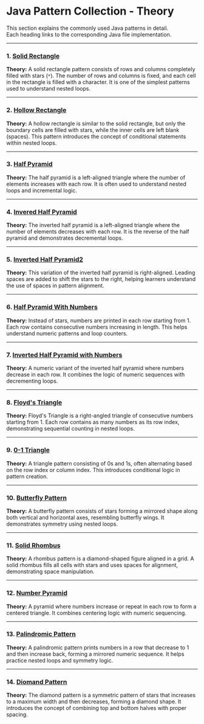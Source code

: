 # Java Pattern Collection - Theory

This section explains the commonly used Java patterns in detail.  
Each heading links to the corresponding Java file implementation.

---

### 1. [Solid Rectangle](Patterns/SolidRectangle.java)
**Theory:** A solid rectangle pattern consists of rows and columns completely filled with stars (`*`). The number of rows and columns is fixed, and each cell in the rectangle is filled with a character. It is one of the simplest patterns used to understand nested loops.

---

### 2. [Hollow Rectangle](Patterns/HollowRectangle.java)
**Theory:** A hollow rectangle is similar to the solid rectangle, but only the boundary cells are filled with stars, while the inner cells are left blank (spaces). This pattern introduces the concept of conditional statements within nested loops.

---

### 3. [Half Pyramid](Patterns/HalfPyramid.java)
**Theory:** The half pyramid is a left-aligned triangle where the number of elements increases with each row. It is often used to understand nested loops and incremental logic.

---

### 4. [Invered Half Pyramid](Patterns/InveredHalfPyramid.java)
**Theory:** The inverted half pyramid is a left-aligned triangle where the number of elements decreases with each row. It is the reverse of the half pyramid and demonstrates decremental loops.

---

### 5. [Inverted Half Pyramid2](Patterns/InvertedHalfPyramid2.java)
**Theory:** This variation of the inverted half pyramid is right-aligned. Leading spaces are added to shift the stars to the right, helping learners understand the use of spaces in pattern alignment.

---

### 6. [Half Pyramid With Numbers](Patterns/HalfPyramidWithNumbers.java)
**Theory:** Instead of stars, numbers are printed in each row starting from 1. Each row contains consecutive numbers increasing in length. This helps understand numeric patterns and loop counters.

---

### 7. [Inverted Half Pyramid with Numbers](Patterns/InvertedHalfPyramidwithNumbers.java)
**Theory:** A numeric variant of the inverted half pyramid where numbers decrease in each row. It combines the logic of numeric sequences with decrementing loops.

---

### 8. [Floyd's Triangle](Patterns/FloydsTriangle.java)
**Theory:** Floyd's Triangle is a right-angled triangle of consecutive numbers starting from 1. Each row contains as many numbers as its row index, demonstrating sequential counting in nested loops.

---

### 9. [0-1 Triangle](Patterns/0-1Triangle.java)
**Theory:** A triangle pattern consisting of 0s and 1s, often alternating based on the row index or column index. This introduces conditional logic in pattern creation.

---

### 10. [Butterfly Pattern](Patterns/Butterfly.java)
**Theory:** A butterfly pattern consists of stars forming a mirrored shape along both vertical and horizontal axes, resembling butterfly wings. It demonstrates symmetry using nested loops.

---

### 11. [Solid Rhombus](Patterns/SolidRhombus.java)
**Theory:** A rhombus pattern is a diamond-shaped figure aligned in a grid. A solid rhombus fills all cells with stars and uses spaces for alignment, demonstrating space manipulation.

---

### 12. [Number Pyramid](Patterns/NumberPyramid.java)
**Theory:** A pyramid where numbers increase or repeat in each row to form a centered triangle. It combines centering logic with numeric sequencing.

---

### 13. [Palindromic Pattern](Patterns/PalindromicPattern.java)
**Theory:** A palindromic pattern prints numbers in a row that decrease to 1 and then increase back, forming a mirrored numeric sequence. It helps practice nested loops and symmetry logic.

---

### 14. [Diomand Pattern](Patterns/DiomandPattern.java)
**Theory:** The diamond pattern is a symmetric pattern of stars that increases to a maximum width and then decreases, forming a diamond shape. It introduces the concept of combining top and bottom halves with proper spacing.
